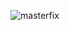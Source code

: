 ![masterfix](https://github.com/yuankong666/Ultimate-RAT-Collection/assets/128066597/8990d59e-0a5b-4eb8-bfe8-5994ce9132b9)
